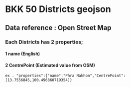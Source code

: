 # BKK 50 Districts geojson
## Data reference : Open Street Map

### Each Districts has 2 properties; 
#### 1 name (English)
#### 2 CentrePoint (Estimated value from OSM)

```ex . "properties":{"name":"Phra Nakhon","CentrePoint":[13.7556845,100.496860719354]}```
